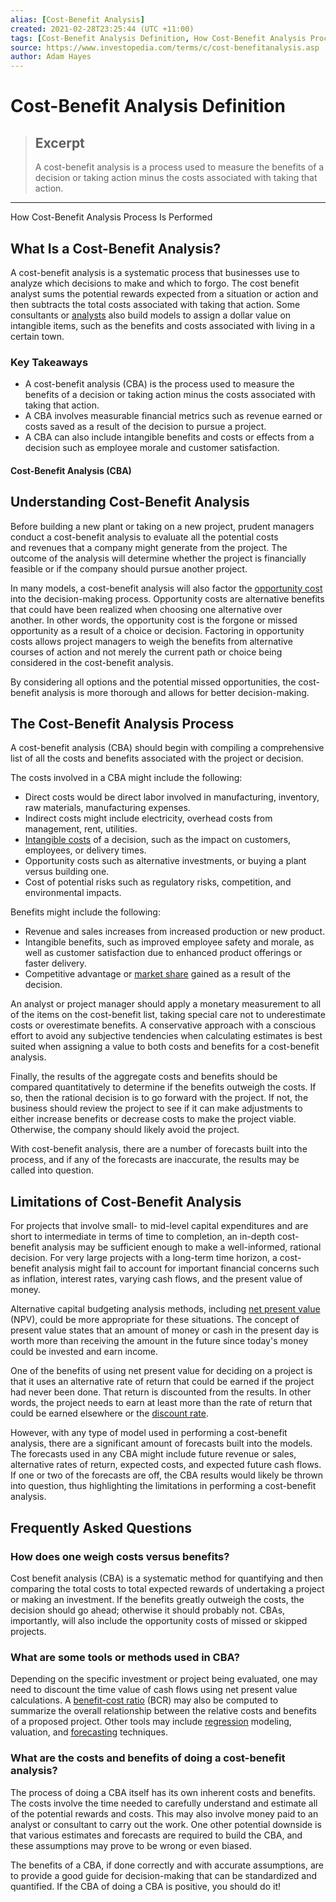 ```yaml
---
alias: [Cost-Benefit Analysis]
created: 2021-02-28T23:25:44 (UTC +11:00)
tags: [Cost-Benefit Analysis Definition, How Cost-Benefit Analysis Process Is Performed]
source: https://www.investopedia.com/terms/c/cost-benefitanalysis.asp
author: Adam Hayes
---
```


# Cost-Benefit Analysis Definition

> ## Excerpt
> A cost-benefit analysis is a process used to measure the benefits of a decision or taking action minus the costs associated with taking that action.

---

How Cost-Benefit Analysis Process Is Performed
## What Is a Cost-Benefit Analysis?

A cost-benefit analysis is a systematic process that businesses use to analyze which decisions to make and which to forgo. The cost benefit analyst sums the potential rewards expected from a situation or action and then subtracts the total costs associated with taking that action. Some consultants or [analysts](https://www.investopedia.com/terms/a/analyst.asp) also build models to assign a dollar value on intangible items, such as the benefits and costs associated with living in a certain town.

### Key Takeaways

-   A cost-benefit analysis (CBA) is the process used to measure the benefits of a decision or taking action minus the costs associated with taking that action.
-   A CBA involves measurable financial metrics such as revenue earned or costs saved as a result of the decision to pursue a project.
-   A CBA can also include intangible benefits and costs or effects from a decision such as employee morale and customer satisfaction.

#### Cost-Benefit Analysis (CBA)

## Understanding Cost-Benefit Analysis

Before building a new plant or taking on a new project, prudent managers conduct a cost-benefit analysis to evaluate all the potential costs and revenues that a company might generate from the project. The outcome of the analysis will determine whether the project is financially feasible or if the company should pursue another project.

In many models, a cost-benefit analysis will also factor the [opportunity cost](https://www.investopedia.com/terms/o/opportunitycost.asp) into the decision-making process. Opportunity costs are alternative benefits that could have been realized when choosing one alternative over another. In other words, the opportunity cost is the forgone or missed opportunity as a result of a choice or decision. Factoring in opportunity costs allows project managers to weigh the benefits from alternative courses of action and not merely the current path or choice being considered in the cost-benefit analysis.

By considering all options and the potential missed opportunities, the cost-benefit analysis is more thorough and allows for better decision-making.

## The Cost-Benefit Analysis Process

A cost-benefit analysis (CBA) should begin with compiling a comprehensive list of all the costs and benefits associated with the project or decision.

The costs involved in a CBA might include the following:

-   Direct costs would be direct labor involved in manufacturing, inventory, raw materials, manufacturing expenses.
-   Indirect costs might include electricity, overhead costs from management, rent, utilities.
-   [Intangible costs](https://www.investopedia.com/terms/i/intangiblecost.asp) of a decision, such as the impact on customers, employees, or delivery times.
-   Opportunity costs such as alternative investments, or buying a plant versus building one.
-   Cost of potential risks such as regulatory risks, competition, and environmental impacts.

Benefits might include the following:

-   Revenue and sales increases from increased production or new product.
-   Intangible benefits, such as improved employee safety and morale, as well as customer satisfaction due to enhanced product offerings or faster delivery.
-   Competitive advantage or [market share](https://www.investopedia.com/terms/m/marketshare.asp) gained as a result of the decision.

An analyst or project manager should apply a monetary measurement to all of the items on the cost-benefit list, taking special care not to underestimate costs or overestimate benefits. A conservative approach with a conscious effort to avoid any subjective tendencies when calculating estimates is best suited when assigning a value to both costs and benefits for a cost-benefit analysis.

Finally, the results of the aggregate costs and benefits should be compared quantitatively to determine if the benefits outweigh the costs. If so, then the rational decision is to go forward with the project. If not, the business should review the project to see if it can make adjustments to either increase benefits or decrease costs to make the project viable. Otherwise, the company should likely avoid the project.

With cost-benefit analysis, there are a number of forecasts built into the process, and if any of the forecasts are inaccurate, the results may be called into question.

## Limitations of Cost-Benefit Analysis

For projects that involve small- to mid-level capital expenditures and are short to intermediate in terms of time to completion, an in-depth cost-benefit analysis may be sufficient enough to make a well-informed, rational decision. For very large projects with a long-term time horizon, a cost-benefit analysis might fail to account for important financial concerns such as inflation, interest rates, varying cash flows, and the present value of money.

Alternative capital budgeting analysis methods, including [net present value](https://www.investopedia.com/terms/n/npv.asp) (NPV), could be more appropriate for these situations. The concept of present value states that an amount of money or cash in the present day is worth more than receiving the amount in the future since today's money could be invested and earn income.

One of the benefits of using net present value for deciding on a project is that it uses an alternative rate of return that could be earned if the project had never been done. That return is discounted from the results. In other words, the project needs to earn at least more than the rate of return that could be earned elsewhere or the [discount rate](https://www.investopedia.com/terms/d/discountrate.asp).

However, with any type of model used in performing a cost-benefit analysis, there are a significant amount of forecasts built into the models. The forecasts used in any CBA might include future revenue or sales, alternative rates of return, expected costs, and expected future cash flows. If one or two of the forecasts are off, the CBA results would likely be thrown into question, thus highlighting the limitations in performing a cost-benefit analysis.

## Frequently Asked Questions

### How does one weigh costs versus benefits?

Cost benefit analysis (CBA) is a systematic method for quantifying and then comparing the total costs to total expected rewards of undertaking a project or making an investment. If the benefits greatly outweigh the costs, the decision should go ahead; otherwise it should probably not. CBAs, importantly, will also include the opportunity costs of missed or skipped projects.

### What are some tools or methods used in CBA?

Depending on the specific investment or project being evaluated, one may need to discount the time value of cash flows using net present value calculations. A [benefit-cost ratio](https://www.investopedia.com/terms/b/bcr.asp) (BCR) may also be computed to summarize the overall relationship between the relative costs and benefits of a proposed project. Other tools may include [regression](https://www.investopedia.com/terms/r/regression.asp) modeling, valuation, and [forecasting](https://www.investopedia.com/terms/f/forecasting.asp) techniques.

### What are the costs and benefits of doing a cost-benefit analysis?

The process of doing a CBA itself has its own inherent costs and benefits. The costs involve the time needed to carefully understand and estimate all of the potential rewards and costs. This may also involve money paid to an analyst or consultant to carry out the work. One other potential downside is that various estimates and forecasts are required to build the CBA, and these assumptions may prove to be wrong or even biased.

The benefits of a CBA, if done correctly and with accurate assumptions, are to provide a good guide for decision-making that can be standardized and quantified. If the CBA of doing a CBA is positive, you should do it!
